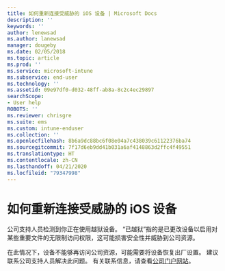 ```yaml
---
title: 如何重新连接受威胁的 iOS 设备 | Microsoft Docs
description: ''
keywords: ''
author: lenewsad
ms.author: lanewsad
manager: dougeby
ms.date: 02/05/2018
ms.topic: article
ms.prod: ''
ms.service: microsoft-intune
ms.subservice: end-user
ms.technology: ''
ms.assetid: 09e97df0-d032-48ff-ab8a-8c2c4ec29897
searchScope:
- User help
ROBOTS: ''
ms.reviewer: chrisgre
ms.suite: ems
ms.custom: intune-enduser
ms.collection: ''
ms.openlocfilehash: 8b6a9dc88bc6f08e04a7c438039c61122376ba74
ms.sourcegitcommit: 7f17d6eb9dd41b031a6af4148863d2ffc4f49551
ms.translationtype: HT
ms.contentlocale: zh-CN
ms.lasthandoff: 04/21/2020
ms.locfileid: "79347998"
---
```

# <a name="how-to-reconnect-a-compromised-ios-device"></a>如何重新连接受威胁的 iOS 设备

公司支持人员检测到你正在使用越狱设备。 “已越狱”指的是已更改设备以启用对某些重要文件的无限制访问权限，这可能损害安全性并威胁到公司资源。 

在此情况下，设备不能够再访问公司资源，可能需要将设备恢复出厂设置。 建议联系公司支持人员解决此问题。 有关联系信息，请查看[公司门户网站](https://go.microsoft.com/fwlink/?linkid=2010980)。

